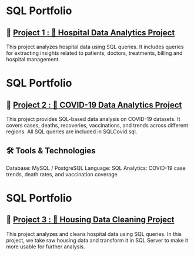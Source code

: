 # SQL Portfolio

## 📌 [Project 1 : 🏥 Hospital Data Analytics Project](https://github.com/srnpsd-afk/SQL-Portfolio/blob/main/HOSPITAL.sql)

This project analyzes hospital data using SQL queries.
It includes queries for extracting insights related to patients, doctors, treatments, billing and hospital management.





# SQL Portfolio

## 📌 [Project 2 : 🦠 COVID-19 Data Analytics Project](https://github.com/srnpsd-afk/SQL-Portfolio/blob/main/SQLCovid19.sql)

This project provides SQL-based data analysis on COVID-19 datasets.
It covers cases, deaths, recoveries, vaccinations, and trends across different regions.
All SQL queries are included in SQLCovid.sql.

## 🛠️ Tools & Technologies
Database: MySQL / PostgreSQL
Language: SQL
Analytics: COVID-19 case trends, death rates, and vaccination coverage




# SQL Portfolio

## 📌 [Project 3 : 🏥 Housing Data Cleaning Project]([https://github.com/srnpsd-afk/SQL-Portfolio/blob/main/nashville.sql)

This project analyzes and cleans hospital data using SQL queries.
In this project, we take raw housing data and transform it in SQL Server to make it
more usable for further analysis.
